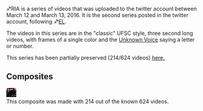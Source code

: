 ♐RIA is a series of videos that was uploaded to the twitter account
between March 12 and March 13, 2016. It is the second series posted in
the twitter account, following ♐[EL](EL "wikilink").

The videos in this series are in the "classic" UFSC style, three second
long videos, with frames of a single color and the [Unknown
Voice](Unknown_Voice "wikilink") saying a letter or number.

This series has been partially preserved (214/624 videos)
[here.](https://mega.nz/#!lnh0jQ6A!L22kcSuCJDYV4vuL0btcdjsNP7BHdCcibLUgNwxYAv4)

## Composites

![Ria\_partial\_composite.png](Ria_partial_composite.png
"Ria_partial_composite.png")  
This composite was made with 214 out of the known 624 videos.
